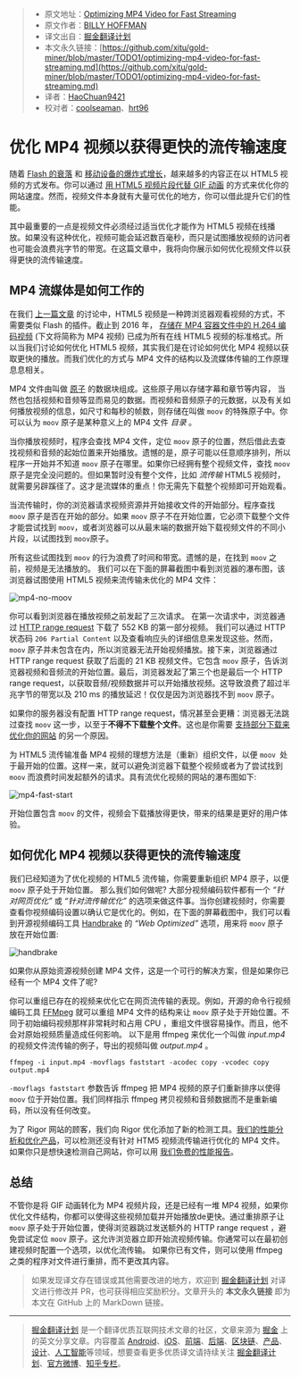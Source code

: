 > * 原文地址：[Optimizing MP4 Video for Fast Streaming](https://rigor.com/blog/2016/01/optimizing-mp4-video-for-fast-streaming)
> * 原文作者：[BILLY HOFFMAN](https://rigor.com/blog/2016/01/optimizing-mp4-video-for-fast-streaming)
> * 译文出自：[掘金翻译计划](https://github.com/xitu/gold-miner)
> * 本文永久链接：[https://github.com/xitu/gold-miner/blob/master/TODO1/optimizing-mp4-video-for-fast-streaming.md](https://github.com/xitu/gold-miner/blob/master/TODO1/optimizing-mp4-video-for-fast-streaming.md)
> * 译者：[HaoChuan9421](https://github.com/HaoChuan9421)
> * 校对者：[coolseaman](https://github.com/coolseaman)、[hrt96](https://github.com/hrt96)

# 优化 MP4 视频以获得更快的流传输速度

随着 [Flash 的衰落](http://thenextweb.com/apps/2015/09/01/adobe-flash-just-took-another-step-towards-death-thanks-to-google/) 和 [移动设备的爆炸式增长](http://searchengineland.com/its-official-google-says-more-searches-now-on-mobile-than-on-desktop-220369)，越来越多的内容正在以 HTML5 视频的方式发布。你可以通过 [用 HTML5 视频片段代替 GIF 动画](http://rigor.com/blog/2015/12/optimizing-animated-gifs-with-html5-video) 的方式来优化你的网站速度。然而，视频文件本身就有大量可优化的地方，你可以借此提升它们的性能。

其中最重要的一点是视频文件必须经过适当优化才能作为 HTML5 视频在线播放。如果没有这种优化，视频可能会延迟数百毫秒，而只是试图播放视频的访问者也可能会浪费兆字节的带宽。在这篇文章中，我将向你展示如何优化视频文件以获得更快的流传输速度。

## MP4 流媒体是如何工作的

在我们 [上一篇文章](http://rigor.com/blog/2015/12/optimizing-animated-gifs-with-html5-video) 的讨论中，HTML5 视频是一种跨浏览器观看视频的方式，不需要类似 Flash 的插件。截止到 2016 年， [存储在 MP4 容器文件中的 H.264 编码视频](https://en.wikipedia.org/wiki/MPEG-4_Part_14) (下文将简称为 MP4 视频) 已成为所有在线 HTML5 视频的标准格式。所以当我们讨论如何优化 HTML5 视频，其实我们是在讨论如何优化 MP4 视频以获取更快的播放。而我们优化的方式与 MP4 文件的结构以及流媒体传输的工作原理息息相关。

MP4 文件由叫做 [原子](http://www.adobe.com/devnet/video/articles/mp4_movie_atom.html) 的数据块组成。这些原子用以存储字幕和章节等内容， 当然也包括视频和音频等显而易见的数据。而视频和音频原子的元数据，以及有关如何播放视频的信息，如尺寸和每秒的帧数，则存储在叫做 `moov` 的特殊原子中。你可以认为 `moov` 原子是某种意义上的 MP4 文件 _目录_ 。

当你播放视频时，程序会查找 MP4 文件，定位 `moov` 原子的位置，然后借此去查找视频和音频的起始位置来开始播放。遗憾的是，原子可能以任意顺序排列，所以程序一开始并不知道 `moov` 原子在哪里。如果你已经拥有整个视频文件，查找 `moov` 原子是完全没问题的。但如果暂时没有整个文件，比如 _流传输_ HTML5 视频时，就需要另辟蹊径了。这才是流媒体的重点！你无需先下载整个视频即可开始观看。

当流传输时，你的浏览器请求视频资源并开始接收文件的开始部分。程序查找 `moov` 原子是否在开始的部分。如果 `moov` 原子不在开始位置，它必须下载整个文件才能尝试找到 `moov`，或者浏览器可以从最末端的数据开始下载视频文件的不同小片段，以试图找到 `moov`原子。

所有这些试图找到 `moov` 的行为浪费了时间和带宽。遗憾的是，在找到 `moov` 之前，视频是无法播放的。 我们可以在下面的屏幕截图中看到浏览器的瀑布图，该浏览器试图使用 HTML5 视频来流传输未优化的 MP4 文件：

![mp4-no-moov](http://rigor.com/wp-content/uploads/2016/01/mp4-no-moov.png)

你可以看到浏览器在播放视频之前发起了三次请求。 在第一次请求中，浏览器通过 [HTTP range request](https://en.wikipedia.org/wiki/Byte_serving) 下载了 552 KB 的第一部分视频。 我们可以通过 HTTP 状态码 `206 Partial Content` 以及查看响应头的详细信息来发现这些。然而，`moov` 原子并未包含在内，所以浏览器无法开始视频播放。接下来，浏览器通过 HTTP range request 获取了后面的 21 KB 视频文件。它包含 `moov` 原子，告诉浏览器视频和音频流的开始位置。最后，浏览器发起了第三个也是最后一个 HTTP range request，以获取音频/视频数据并可以开始播放视频。这导致浪费了超过半兆字节的带宽以及 210 ms 的播放延迟！仅仅是因为浏览器找不到 `moov` 原子。

如果你的服务器没有配置 HTTP range request，情况甚至会更糟：浏览器无法跳过查找 `moov` 这一步，以至于**不得不下载整个文件**。这也是你需要 [支持部分下载来优化你的网站](https://zoompf.com/blog/2010/03/performance-tip-for-http-downloads) 的另一个原因。

为 HTML5 流传输准备 MP4 视频的理想方法是（重新）组织文件，以便 `moov `处于最开始的位置。这样一来，就可以避免浏览器下载整个视频或者为了尝试找到 `moov` 而浪费时间发起额外的请求。具有流优化视频的网站的瀑布图如下:

![mp4-fast-start](http://rigor.com/wp-content/uploads/2016/01/mp4-fast-start.png)

开始位置包含 `moov` 的文件，视频会下载播放得更快，带来的结果是更好的用户体验。

## 如何优化 MP4 视频以获得更快的流传输速度

我们已经知道为了优化视频的 HTML5 流传输，你需要重新组织 MP4 原子，以便 `moov` 原子处于开始位置。 那么我们如何做呢? 大部分视频编码软件都有一个 _“针对网页优化”_ 或 _“针对流传输优化”_ 的选项来做这件事。当你创建视频时，你需要查看你视频编码设置以确认它是优化的。例如，在下面的屏幕截图中，我们可以看到开源视频编码工具 [Handbrake](https://handbrake.fr/) 的 _“Web Optimized”_ 选项，用来将 `moov` 原子放在开始位置:

![handbrake](http://rigor.com/wp-content/uploads/2016/01/handbrake.png)

如果你从原始资源视频创建 MP4 文件，这是一个可行的解决方案，但是如果你已经有一个 MP4 文件了呢?

你可以重组已存在的视频来优化它在网页流传输的表现。例如，开源的命令行视频编码工具 [FFMpeg](https://www.ffmpeg.org/) 就可以重组 MP4 文件的结构来让 `moov` 原子处于开始位置。不同于初始编码视频那样非常耗时和占用 CPU ，重组文件很容易操作。而且，他不会对原始视频质量造成任何影响。 以下是用 ffmpeg 来优化一个叫做 _input.mp4_ 的视频文件流传输的例子，导出的视频叫做 _output.mp4_ 。

```
ffmpeg -i input.mp4 -movflags faststart -acodec copy -vcodec copy output.mp4
```

`-movflags faststart` 参数告诉 ffmpeg 把 MP4 视频的原子们重新排序以使得 `moov` 位于开始位置。我们同样指示 ffmpeg 拷贝视频和音频数据而不是重新编码，所以没有任何改变。

为了 Rigor 网站的顾客，我们向 Rigor 优化添加了新的检测工具。[我们的性能分析和优化产品](https://zoompf.com/features)，可以检测还没有针对 HTM5 视频流传输进行优化的 MP4 文件。如果你只是想快速检测自己网站，你可以用 [我们免费的性能报告](http://rigor.com/free-performance-report)。

## 总结

不管你是将 GIF 动画转化为 MP4 视频片段，还是已经有一堆 MP4 视频，如果你优化文件结构，你都可以使得这些视频加载并开始播放de更快。通过重排原子让 `moov` 原子处于开始位置，使得浏览器跳过发送额外的 HTTP range request ，避免尝试定位 `moov` 原子。这允许浏览器立即开始流视频传输。你通常可以在最初创建视频时配置一个选项，以优化流传输。 如果你已有文件，则可以使用 ffmpeg 之类的程序对文件进行重排，而不更改其内容。

> 如果发现译文存在错误或其他需要改进的地方，欢迎到 [掘金翻译计划](https://github.com/xitu/gold-miner) 对译文进行修改并 PR，也可获得相应奖励积分。文章开头的 **本文永久链接** 即为本文在 GitHub 上的 MarkDown 链接。


---

> [掘金翻译计划](https://github.com/xitu/gold-miner) 是一个翻译优质互联网技术文章的社区，文章来源为 [掘金](https://juejin.im) 上的英文分享文章。内容覆盖 [Android](https://github.com/xitu/gold-miner#android)、[iOS](https://github.com/xitu/gold-miner#ios)、[前端](https://github.com/xitu/gold-miner#前端)、[后端](https://github.com/xitu/gold-miner#后端)、[区块链](https://github.com/xitu/gold-miner#区块链)、[产品](https://github.com/xitu/gold-miner#产品)、[设计](https://github.com/xitu/gold-miner#设计)、[人工智能](https://github.com/xitu/gold-miner#人工智能)等领域，想要查看更多优质译文请持续关注 [掘金翻译计划](https://github.com/xitu/gold-miner)、[官方微博](http://weibo.com/juejinfanyi)、[知乎专栏](https://zhuanlan.zhihu.com/juejinfanyi)。
